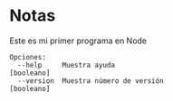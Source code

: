 # Notas
Este es mi primer programa en Node
```
Opciones:
  --help     Muestra ayuda                                            [booleano]
  --version  Muestra número de versión                                [booleano]
```  